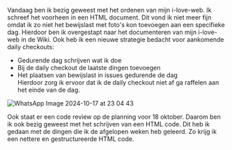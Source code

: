 Vandaag ben ik bezig geweest met het ordenen van mijn i-love-web. Ik schreef het voorheen in een HTML document. Dit vond ik niet meer fijn omdat ik zo niet het bewijslast met foto's kon toevoegen aan een specifieke dag. Hierdoor ben ik overgestapt naar het documenteren van mijn i-love-web in de Wiki. Ook heb ik een nieuwe strategie bedacht voor aankomende daily checkouts:
* Gedurende dag schrijven wat ik doe
* Bij de daily checkout de laatste dingen toevoegen
* Het plaatsen van bewijslast in issues gedurende de dag  
Hierdoor zorg ik ervoor dat ik de daily checkout niet af ga raffelen aan het einde van de dag.  

![WhatsApp Image 2024-10-17 at 23 04 43](https://github.com/user-attachments/assets/0729e856-f1d4-4fd7-bd6b-c5204666f8f5)


Ook staat er een code review op de planning voor 18 oktober. Daarom ben ik ook bezig geweest met het schrijven van een HTML code. Dit heb ik gedaan met de dingen die ik de afgelopen weken heb geleerd. Zo krijg ik een nettere en gestructureerde HTML code.
